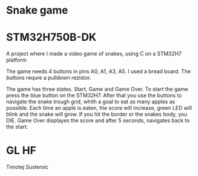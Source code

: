 # Snake game
# STM32H750B-DK

A project where I made a video game of snakes, using C on a STM32H7 platform

The game needs 4 buttons in pins A0, A1, A3, A5. I used a bread board. The buttons requre a pulldown rezistor.

The game has three states. Start, Game and Game Over. To start the game press the blue button on the STM32H7.
After that you use the buttons to navigate the snake trough grid, whith a goal to eat as many apples as possible.
Each time an apple is eaten, the score will increase, green LED will blink and the snake will grow.
If you hit the border or the snakes body, you DIE.
Game Over displayes the score and after 5 seconds, navigates back to the start.

# GL HF
Timotej Sustersic
